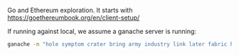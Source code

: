 Go and Ethereum exploration. It starts with https://goethereumbook.org/en/client-setup/

If running against local, we assume a ganache server is running:
```bash
ganache -m "hole symptom crater bring army industry link later fabric hotel asthma pupil"
```
